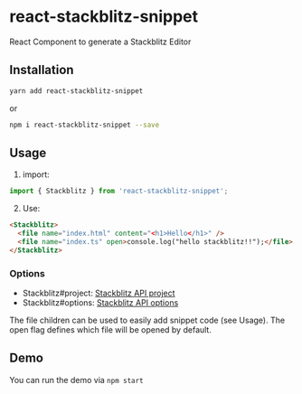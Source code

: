 # react-stackblitz-snippet

React Component to generate a Stackblitz Editor

## Installation

```sh
yarn add react-stackblitz-snippet
```

or

```sh
npm i react-stackblitz-snippet --save
```

## Usage

1. import:

```ts
import { Stackblitz } from 'react-stackblitz-snippet';
```

2. Use:

```html
<Stackblitz>
  <file name="index.html" content="<h1>Hello</h1>" />
  <file name="index.ts" open>console.log("hello stackblitz!!");</file>
</Stackblitz>
```

### Options

- Stackblitz#project: [Stackblitz API project](https://stackblitz.com/docs#project-payload)
- Stackblitz#options: [Stackblitz API options](https://stackblitz.com/docs#options)

The file children can be used to easily add snippet code (see Usage). The open flag defines which file will be opened by default.

## Demo

You can run the demo via `npm start`
